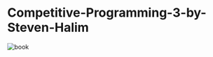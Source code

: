 # Competitive-Programming-3-by-Steven-Halim
![book](https://user-images.githubusercontent.com/83551511/175778458-9d6d42bf-c4af-4d74-b8a9-ea4279ac3f95.jpg)
